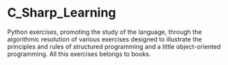 # C_Sharp_Learning
Python exercises, promoting the study of the language, through the algorithmic resolution of various exercises designed to illustrate the principles and rules of structured programming and a little object-oriented programming.  All this exercises belongs to books.
